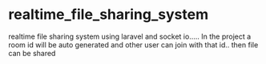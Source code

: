 # realtime_file_sharing_system
realtime file sharing system using laravel and socket io..... In the project a room id will be auto generated and other user can join with that id.. then file can be shared
